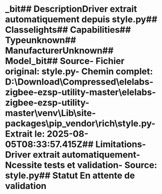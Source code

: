 # _bit##  DescriptionDriver extrait automatiquement depuis style.py##  Classelights##  Capabilities##  Typeunknown##  ManufacturerUnknown##  Model_bit##  Source- **Fichier original**: style.py- **Chemin complet**: D:\Download\Compressed\elelabs-zigbee-ezsp-utility-master\elelabs-zigbee-ezsp-utility-master\venv\Lib\site-packages\pip\_vendor\rich\style.py- **Extrait le**: 2025-08-05T08:33:57.415Z##  Limitations- Driver extrait automatiquement- Ncessite tests et validation- Source: style.py##  Statut En attente de validation